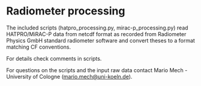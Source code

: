 # Radiometer processing

The included scripts (hatpro_processing.py, mirac-p_processing.py) read HATPRO/MiRAC-P data from netcdf format as recorded from Radiometer Physics GmbH standard radiometer software and convert theses to a format matching CF conventions.

For details check comments in scripts.

For questions on the scripts and the input raw data contact Mario Mech - University of Cologne (mario.mech@uni-koeln.de).